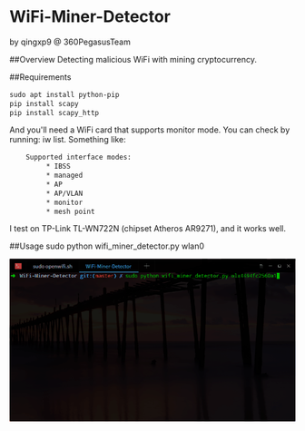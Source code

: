 # WiFi-Miner-Detector
by qingxp9 @ 360PegasusTeam

##Overview
Detecting malicious WiFi with mining cryptocurrency.

##Requirements
```
sudo apt install python-pip
pip install scapy
pip install scapy_http
```

And you'll need a WiFi card that supports monitor mode. You can check by running: iw list. Something like:

```
	Supported interface modes:
		 * IBSS
		 * managed
		 * AP
		 * AP/VLAN
		 * monitor
		 * mesh point
```

I test on TP-Link TL-WN722N (chipset Atheros AR9271), and it works well.

##Usage
sudo python wifi_miner_detector.py wlan0

![demo](https://github.com/360PegasusTeam/WiFi-Miner-Detector/blob/master/demo.gif)
